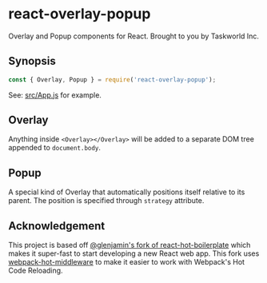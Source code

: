 react-overlay-popup
===================

Overlay and Popup components for React. Brought to you by Taskworld Inc.


Synopsis
--------

```jsx
const { Overlay, Popup } = require('react-overlay-popup');
```

See: [src/App.js](src/App.js) for example.


Overlay
-------

Anything inside `<Overlay></Overlay>` will be added to a separate DOM tree appended to `document.body`.


Popup
-----

A special kind of Overlay that automatically positions itself relative to its parent.
The position is specified through `strategy` attribute.


Acknowledgement
---------------

This project is based off [@glenjamin's fork of react-hot-boilerplate](https://github.com/gaearon/react-hot-boilerplate/pull/28) which makes it super-fast to start developing a new React web app. This fork uses [webpack-hot-middleware](https://github.com/glenjamin/webpack-hot-middleware) to make it easier to work with Webpack's Hot Code Reloading.
